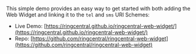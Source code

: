 This simple demo provides an easy way to get started with both adding the Web Widget and linking it to the `tel` and `sms` URI Schemes:

* Live Demo: [https://ringcentral.github.io/ringcentral-web-widget/](https://ringcentral.github.io/ringcentral-web-widget/)
* Repo: [https://github.com/ringcentral/ringcentral-web-widget](https://github.com/ringcentral/ringcentral-web-widget)